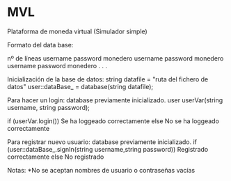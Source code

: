 # MVL
Plataforma de moneda virtual (Simulador simple)

Formato del data base:


nº de líneas
username password monedero
username password monedero
username password monedero
.
.
.


Inicialización de la base de datos:
  string datafile = "ruta del fichero de datos"
  user::dataBase_ = database(string datafile);


Para hacer un login:
  database previamente inicializado.
  user userVar(string username, string password);

  if (userVar.login())
    Se ha loggeado correctamente
    else
    No se ha loggeado correctamente


Para registrar nuevo usuario:
  database previamente inicializado.
  if (user::dataBase_.signIn(string username,string password))
    Registrado correctamente
    else
    No registrado




Notas:
  *No se aceptan nombres de usuario o contraseñas vacías
